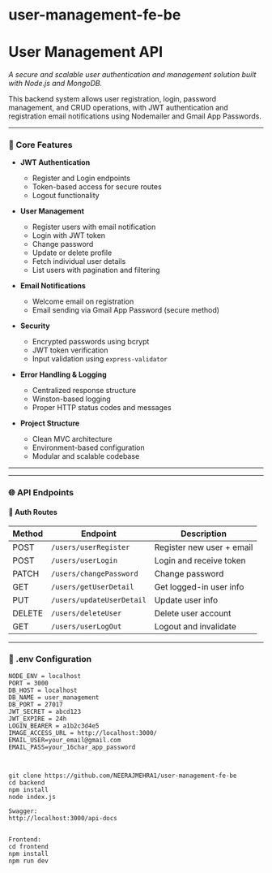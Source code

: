 # user-management-fe-be
# User Management API  
*A secure and scalable user authentication and management solution built with Node.js and MongoDB.*

This backend system allows user registration, login, password management, and CRUD operations, with JWT authentication and registration email notifications using Nodemailer and Gmail App Passwords.

---

### 🔧 Core Features

- **JWT Authentication**
  - Register and Login endpoints
  - Token-based access for secure routes
  - Logout functionality

- **User Management**
  - Register users with email notification
  - Login with JWT token
  - Change password
  - Update or delete profile
  - Fetch individual user details
  - List users with pagination and filtering

- **Email Notifications**
  - Welcome email on registration
  - Email sending via Gmail App Password (secure method)

- **Security**
  - Encrypted passwords using bcrypt
  - JWT token verification
  - Input validation using `express-validator`

- **Error Handling & Logging**
  - Centralized response structure
  - Winston-based logging
  - Proper HTTP status codes and messages

- **Project Structure**
  - Clean MVC architecture
  - Environment-based configuration
  - Modular and scalable codebase

---


---

### 🌐 API Endpoints

#### 🔐 Auth Routes

| Method | Endpoint                  | Description               |
|--------|---------------------------|---------------------------|
| POST   | `/users/userRegister`     | Register new user + email |
| POST   | `/users/userLogin`        | Login and receive token   |
| PATCH  | `/users/changePassword`   | Change password           |
| GET    | `/users/getUserDetail`    | Get logged-in user info   |
| PUT    | `/users/updateUserDetail` | Update user info          |
| DELETE | `/users/deleteUser`       | Delete user account       |
| GET    | `/users/userLogOut`       | Logout and invalidate     |

---

### 🔐 .env Configuration
```env
NODE_ENV = localhost
PORT = 3000
DB_HOST = localhost
DB_NAME = user_management
DB_PORT = 27017
JWT_SECRET = abcd123
JWT_EXPIRE = 24h
LOGIN_BEARER = a1b2c3d4e5
IMAGE_ACCESS_URL = http://localhost:3000/
EMAIL_USER=your_email@gmail.com
EMAIL_PASS=your_16char_app_password



git clone https://github.com/NEERAJMEHRA1/user-management-fe-be
cd backend
npm install
node index.js

Swagger:
http://localhost:3000/api-docs


Frontend:
cd frontend
npm install
npm run dev
